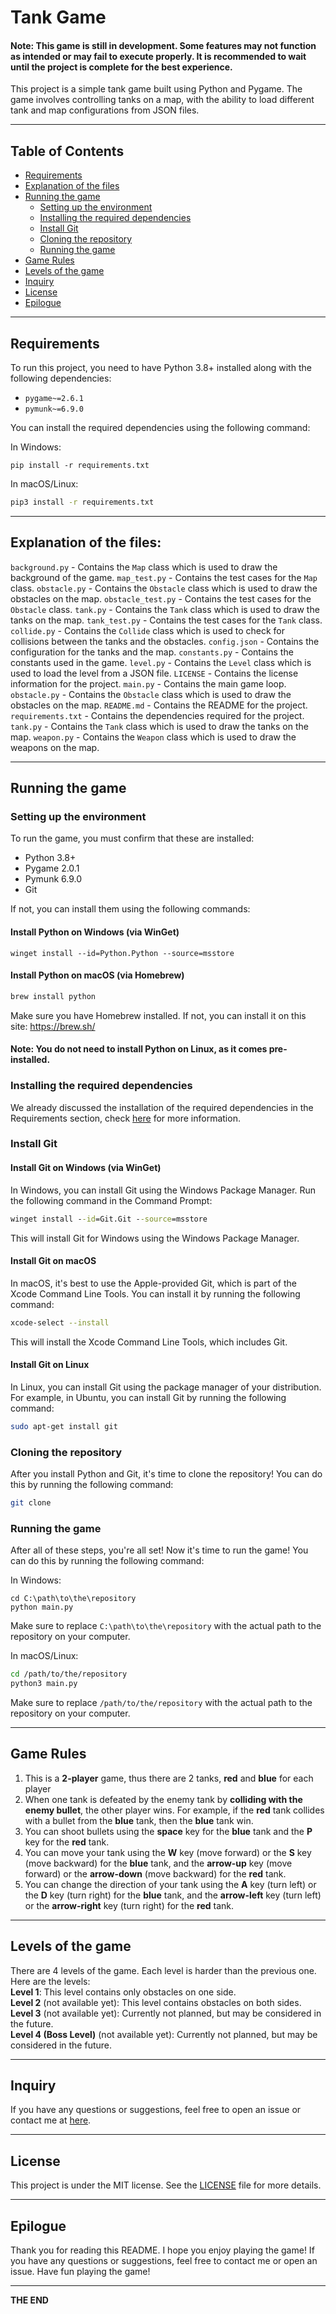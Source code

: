 # Tank Game

#### Note: This game is still in development. Some features may not function as intended or may fail to execute properly. It is recommended to wait until the project is complete for the best experience.
This project is a simple tank game built using Python and Pygame. The game involves controlling tanks on a map, with the ability to load different tank and map configurations from JSON files.

---

## Table of Contents
- [Requirements](#requirements)
- [Explanation of the files](#explanation-of-the-files)
- [Running the game](#running-the-game)
  - [Setting up the environment](#setting-up-the-environment)
  - [Installing the required dependencies](#installing-the-required-dependencies)
  - [Install Git](#install-git)
  - [Cloning the repository](#cloning-the-repository)
  - [Running the game](#running-the-game-1)
- [Game Rules](#game-rules)
- [Levels of the game](#levels-of-the-game)
- [Inquiry](#inquiry)
- [License](#license)
- [Epilogue](#epilogue)

---

## Requirements

To run this project, you need to have Python 3.8+ installed along with the following dependencies:

- `pygame~=2.6.1`
- `pymunk~=6.9.0`

You can install the required dependencies using the following command:

In Windows:
```batch
pip install -r requirements.txt
```

In macOS/Linux:
```sh
pip3 install -r requirements.txt
```

---

## Explanation of the files:
`background.py` - Contains the `Map` class which is used to draw the background of the game.
`map_test.py` - Contains the test cases for the `Map` class.
`obstacle.py` - Contains the `Obstacle` class which is used to draw the obstacles on the map.
`obstacle_test.py` - Contains the test cases for the `Obstacle` class.
`tank.py` - Contains the `Tank` class which is used to draw the tanks on the map.
`tank_test.py` - Contains the test cases for the `Tank` class.
`collide.py` - Contains the `Collide` class which is used to check for collisions between the tanks and the obstacles.
`config.json` - Contains the configuration for the tanks and the map.
`constants.py` - Contains the constants used in the game.
`level.py` - Contains the `Level` class which is used to load the level from a JSON file.
`LICENSE` - Contains the license information for the project.
`main.py` - Contains the main game loop.
`obstacle.py` - Contains the `Obstacle` class which is used to draw the obstacles on the map.
`README.md` - Contains the README for the project.
`requirements.txt` - Contains the dependencies required for the project.
`tank.py` - Contains the `Tank` class which is used to draw the tanks on the map.
`weapon.py` - Contains the `Weapon` class which is used to draw the weapons on the map.

---

## Running the game
### Setting up the environment
To run the game, you must confirm that these are installed:
- Python 3.8+
- Pygame 2.0.1
- Pymunk 6.9.0
- Git

If not, you can install them using the following commands:  
#### Install Python on Windows (via WinGet)
```batch
winget install --id=Python.Python --source=msstore
```  
#### Install Python on macOS (via Homebrew)
```sh
brew install python
```
Make sure you have Homebrew installed. If not, you can install it on this site: https://brew.sh/  

#### Note: You do not need to install Python on Linux, as it comes pre-installed.

### Installing the required dependencies
We already discussed the installation of the required dependencies in the Requirements section, check [here](#requirements) for more information.

### Install Git
#### Install Git on Windows (via WinGet)
In Windows, you can install Git using the Windows Package Manager. Run the following command in the Command Prompt:
```cmd
winget install --id=Git.Git --source=msstore
```
This will install Git for Windows using the Windows Package Manager.

#### Install Git on macOS 
In macOS, it's best to use the Apple-provided Git, which is part of the Xcode Command Line Tools. You can install it by running the following command:
```sh
xcode-select --install
```
This will install the Xcode Command Line Tools, which includes Git.

#### Install Git on Linux
In Linux, you can install Git using the package manager of your distribution. For example, in Ubuntu, you can install Git by running the following command:
```sh
sudo apt-get install git
```

### Cloning the repository
After you install Python and Git, it's time to clone the repository! You can do this by running the following command:
```sh
git clone 
```

### Running the game
After all of these steps, you're all set! Now it's time to run the game! You can do this by running the following command:  

In Windows:
```batch
cd C:\path\to\the\repository
python main.py
```
Make sure to replace `C:\path\to\the\repository` with the actual path to the repository on your computer.  

In macOS/Linux:
```sh
cd /path/to/the/repository
python3 main.py
```
Make sure to replace `/path/to/the/repository` with the actual path to the repository on your computer.

---

## Game Rules
1. This is a **2-player** game, thus there are 2 tanks, **red** and **blue** for each player
2. When one tank is defeated by the enemy tank by **colliding with the enemy bullet**, the other player wins. For example, if the **red** tank collides with a bullet from the **blue** tank, then the **blue** tank win.
3. You can shoot bullets using the **space** key for the **blue** tank and the **P** key for the **red** tank.
4. You can move your tank using the **W** key (move forward) or the **S** key (move backward) for the **blue** tank, and the **arrow-up** key (move forward) or the **arrow-down** (move backward) for the **red** tank.
5. You can change the direction of your tank using the **A** key (turn left) or the **D** key (turn right) for the **blue** tank, and the **arrow-left** key (turn left) or the **arrow-right** key (turn right) for the **red** tank.

---

## Levels of the game
There are 4 levels of the game. Each level is harder than the previous one. Here are the levels:   
**Level 1**: This level contains only obstacles on one side.  
**Level 2** (not available yet): This level contains obstacles on both sides.  
**Level 3** (not available yet): Currently not planned, but may be considered in the future.  
**Level 4 (Boss Level)** (not available yet): Currently not planned, but may be considered in the future.

---

## Inquiry
If you have any questions or suggestions, feel free to open an issue or contact me at [here](mailto:pythondeveloper.29042@outlook.com).

---

## License
This project is under the MIT license. See the [LICENSE](LICENSE) file for more details.

---

## Epilogue
Thank you for reading this README. I hope you enjoy playing the game! If you have any questions or suggestions, feel free to contact me or open an issue. Have fun playing the game!

--- 

**THE END**  